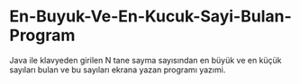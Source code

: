 # En-Buyuk-Ve-En-Kucuk-Sayi-Bulan-Program
 Java ile klavyeden girilen N tane sayma sayısından en büyük ve en küçük sayıları bulan ve bu sayıları ekrana yazan programı yazımi.
